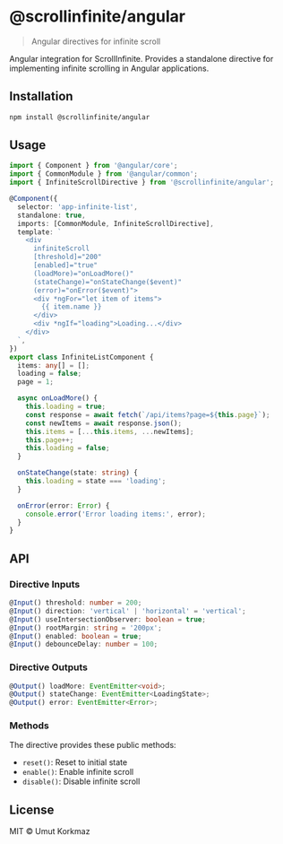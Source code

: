 # @scrollinfinite/angular

> Angular directives for infinite scroll

Angular integration for ScrollInfinite. Provides a standalone directive for implementing infinite scrolling in Angular applications.

## Installation

```bash
npm install @scrollinfinite/angular
```

## Usage

```typescript
import { Component } from '@angular/core';
import { CommonModule } from '@angular/common';
import { InfiniteScrollDirective } from '@scrollinfinite/angular';

@Component({
  selector: 'app-infinite-list',
  standalone: true,
  imports: [CommonModule, InfiniteScrollDirective],
  template: `
    <div
      infiniteScroll
      [threshold]="200"
      [enabled]="true"
      (loadMore)="onLoadMore()"
      (stateChange)="onStateChange($event)"
      (error)="onError($event)">
      <div *ngFor="let item of items">
        {{ item.name }}
      </div>
      <div *ngIf="loading">Loading...</div>
    </div>
  `,
})
export class InfiniteListComponent {
  items: any[] = [];
  loading = false;
  page = 1;

  async onLoadMore() {
    this.loading = true;
    const response = await fetch(`/api/items?page=${this.page}`);
    const newItems = await response.json();
    this.items = [...this.items, ...newItems];
    this.page++;
    this.loading = false;
  }

  onStateChange(state: string) {
    this.loading = state === 'loading';
  }

  onError(error: Error) {
    console.error('Error loading items:', error);
  }
}
```

## API

### Directive Inputs

```typescript
@Input() threshold: number = 200;
@Input() direction: 'vertical' | 'horizontal' = 'vertical';
@Input() useIntersectionObserver: boolean = true;
@Input() rootMargin: string = '200px';
@Input() enabled: boolean = true;
@Input() debounceDelay: number = 100;
```

### Directive Outputs

```typescript
@Output() loadMore: EventEmitter<void>;
@Output() stateChange: EventEmitter<LoadingState>;
@Output() error: EventEmitter<Error>;
```

### Methods

The directive provides these public methods:

- `reset()`: Reset to initial state
- `enable()`: Enable infinite scroll
- `disable()`: Disable infinite scroll

## License

MIT © Umut Korkmaz

